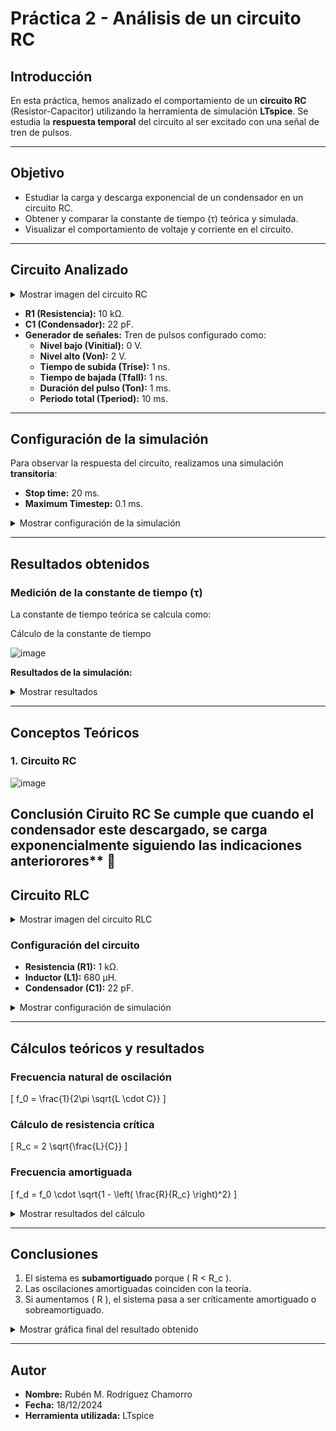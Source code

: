 # Práctica 2 - Análisis de un circuito RC

## **Introducción**
En esta práctica, hemos analizado el comportamiento de un **circuito RC** (Resistor-Capacitor) utilizando la herramienta de simulación **LTspice**. Se estudia la **respuesta temporal** del circuito al ser excitado con una señal de tren de pulsos.

---

## **Objetivo**
- Estudiar la carga y descarga exponencial de un condensador en un circuito RC.
- Obtener y comparar la constante de tiempo (τ) teórica y simulada.
- Visualizar el comportamiento de voltaje y corriente en el circuito.

---

## **Circuito Analizado**
<details>
  <summary>Mostrar imagen del circuito RC</summary>

  ![image](https://github.com/user-attachments/assets/9a1ba785-75ef-40f7-bd74-4663a22e2346)
</details>

- **R1 (Resistencia):** 10 kΩ.
- **C1 (Condensador):** 22 pF.
- **Generador de señales:** Tren de pulsos configurado como:
  - **Nivel bajo (Vinitial):** 0 V.
  - **Nivel alto (Von):** 2 V.
  - **Tiempo de subida (Trise):** 1 ns.
  - **Tiempo de bajada (Tfall):** 1 ns.
  - **Duración del pulso (Ton):** 1 ms.
  - **Periodo total (Tperiod):** 10 ms.

---

## **Configuración de la simulación**
Para observar la respuesta del circuito, realizamos una simulación **transitoria**:
- **Stop time:** 20 ms.
- **Maximum Timestep:** 0.1 ms.

<details>
  <summary>Mostrar configuración de la simulación</summary>

  ![image](https://github.com/user-attachments/assets/981ea8d7-9f96-4b87-8297-44e03e2b17b7)
</details>

---

## **Resultados obtenidos**


### **Medición de la constante de tiempo (τ)**
La constante de tiempo teórica se calcula como:


  <summary>Cálculo de la constante de tiempo</summary>

  ![image](https://github.com/user-attachments/assets/830084e5-0aab-44c1-9169-9c3c2d987586)


**Resultados de la simulación:**
<details>
  <summary>Mostrar resultados</summary>

  ![image](https://github.com/user-attachments/assets/d5e2d401-7b42-4d86-8cd0-151fde461903)
</details>

---

## **Conceptos Teóricos**

### **1. Circuito RC**

![image](https://github.com/user-attachments/assets/dce83658-088c-4de3-9498-d980c46c14bb)


**Conclusión Ciruito RC** Se cumple que cuando el condensador este descargado, se carga exponencialmente siguiendo las indicaciones anteriorores** 🙏
---

## **Circuito RLC**
<details>
  <summary>Mostrar imagen del circuito RLC</summary>

  ![image](https://github.com/user-attachments/assets/659f2ac2-1f5c-4a1b-98c6-a569c58e29da)
</details>

### **Configuración del circuito**
- **Resistencia (R1):** 1 kΩ.
- **Inductor (L1):** 680 μH.
- **Condensador (C1):** 22 pF.

<details>
  <summary>Mostrar configuración de simulación</summary>

  ![image](https://github.com/user-attachments/assets/86bb4c15-a14e-418d-8873-e15de9f8606a)
</details>

---

## **Cálculos teóricos y resultados**

### **Frecuencia natural de oscilación**
\[
f_0 = \frac{1}{2\pi \sqrt{L \cdot C}}
\]

### **Cálculo de resistencia crítica**
\[
R_c = 2 \sqrt{\frac{L}{C}}
\]

### **Frecuencia amortiguada**
\[
f_d = f_0 \cdot \sqrt{1 - \left( \frac{R}{R_c} \right)^2}
\]

<details>
  <summary>Mostrar resultados del cálculo</summary>

  - **R = 1 kΩ < R_c = 11.12 kΩ**
  - **Frecuencia amortiguada ≈ 1.295 MHz**

  ![image](https://github.com/user-attachments/assets/6b63879f-2e59-4c1c-9eac-13092e0e68cd)
</details>

---

## **Conclusiones**
1. El sistema es **subamortiguado** porque \( R < R_c \).
2. Las oscilaciones amortiguadas coinciden con la teoría.
3. Si aumentamos \( R \), el sistema pasa a ser críticamente amortiguado o sobreamortiguado.

<details>
  <summary>Mostrar gráfica final del resultado obtenido</summary>

  ![image](https://github.com/user-attachments/assets/b45dabe1-a9bc-4ba5-aac5-d5e8312c01d7)
</details>

---

## **Autor**  
- **Nombre:** Rubén M. Rodríguez Chamorro  
- **Fecha:** 18/12/2024  
- **Herramienta utilizada:** LTspice
